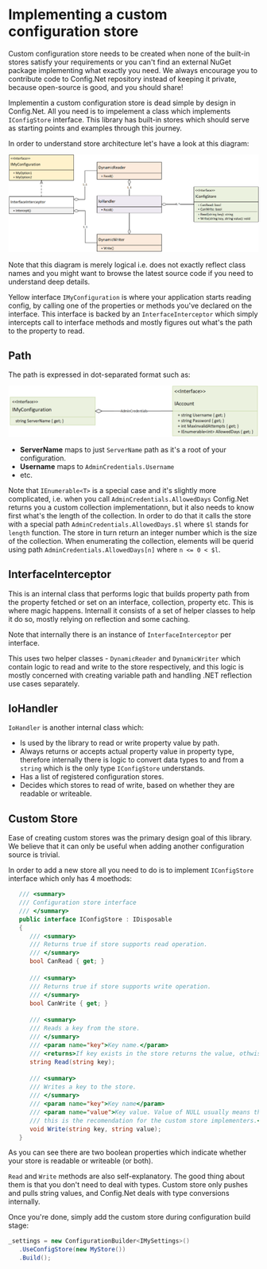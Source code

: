 # Implementing a custom configuration store

Custom configuration store needs to be created when none of the built-in stores satisfy your requirements or you can't find an external NuGet package implementing what exactly you need. We always encourage you to contribute code to Config.Net repository instead of keeping it private, because open-source is good, and you should share!

Implementin a custom configuration store is dead simple by design in Config.Net. All you need is to impelement a class which implements `IConfigStore` interface. This library has built-in stores which should serve as starting points and examples through this journey.

In order to understand store architecture let's have a look at this diagram:

![Custom Store General](custom-store-general.png)

Note that this diagram is merely logical i.e. does not exactly reflect class names and you might want to browse the latest source code if you need to understand deep details.

Yellow interface `IMyConfiguration` is where your application starts reading config, by calling one of the properties or methods you've declared on the interface. This interface is backed by an `InterfaceInterceptor` which simply intercepts call to interface methods and mostly figures out what's the path to the property to read.

## Path

The path is expressed in dot-separated format such as:

![Custom Path](custom-path.png)

- **ServerName** maps to just `ServerName` path as it's a root of your configuration.
- **Username** maps to `AdminCredentials.Username`
- etc.

Note that `IEnumerable<T>` is a special case and it's slightly more complicated, i.e. when you call `AdminCredentials.AllowedDays` Config.Net returns you a custom collection implementationn, but it also needs to know first what's the length of the collection. In order to do that it calls the store with a special path `AdminCredentials.AllowedDays.$l` where `$l` stands for `length` function. The store in turn return an integer number which is the size of the collection. When enumerating the collection, elements will be querid using path `AdminCredentials.AllowedDays[n]` where `n <= 0 < $l`.

## InterfaceInterceptor

This is an internal class that performs logic that builds property path from the property fetched or set on an interface, collection, property etc. This is where magic happens. Internall it consists of a set of helper classes to help it do so, mostly relying on reflection and some caching.

Note that internally there is an instance of `InterfaceInterceptor` per interface.

This uses two helper classes - `DynamicReader` and `DynamicWriter` which contain logic to read and write to the store respectively, and this logic is mostly concerned with creating variable path and handling .NET reflection use cases separately.

## IoHandler

`IoHandler` is another internal class which:

- Is used by the library to read or write property value by path.
- Always returns or accepts actual property value in property type, therefore internally there is logic to convert data types to and from a `string` which is the only type `IConfigStore` understands.
- Has a list of registered configuration stores.
- Decides which stores to read of write, based on whether they are readable or writeable.

## Custom Store

Ease of creating custom stores was the primary design goal of this library. We believe that it can only be useful when adding another configuration source is trivial.

In order to add a new store all you need to do is to implement `IConfigStore` interface which only has 4 moethods:

```csharp
   /// <summary>
   /// Configuration store interface
   /// </summary>
   public interface IConfigStore : IDisposable
   {
      /// <summary>
      /// Returns true if store supports read operation.
      /// </summary>
      bool CanRead { get; }

      /// <summary>
      /// Returns true if store supports write operation.
      /// </summary>
      bool CanWrite { get; }

      /// <summary>
      /// Reads a key from the store.
      /// </summary>
      /// <param name="key">Key name.</param>
      /// <returns>If key exists in the store returns the value, othwise returns null.</returns>
      string Read(string key);

      /// <summary>
      /// Writes a key to the store.
      /// </summary>
      /// <param name="key">Key name</param>
      /// <param name="value">Key value. Value of NULL usually means the key will be deleted, at least
      /// this is the recomendation for the custom store implementers.</param>
      void Write(string key, string value);
   }
```

As you can see there are two boolean properties which indicate whether your store is readable or writeable (or both).

`Read` and `Write` methods are also self-explanatory. The good thing about them is that you don't need to deal with types. Custom store only pushes and pulls string values, and Config.Net deals with type conversions internally. 

Once you're done, simply add the custom store during configuration build stage:

```csharp
_settings = new ConfigurationBuilder<IMySettings>()
   .UseConfigStore(new MyStore())
   .Build();
```